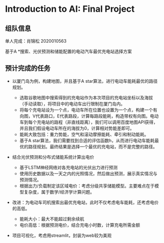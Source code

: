 # Introduction to AI: Final Project

## 组队信息

单人完成：肖锦松 2020010563

基于A \*搜索、光伏预测和储能配置的电动汽车最优充电站选择方案

## 预计完成的任务

- 以厦门岛为例，构建地图，并且基于A star算法，进行电动车能耗最优的路径规划。
  - 选取谷歌地图中搜索得到的充电站作为本次项目的充电站坐标以及海拔（手动读取），将项目中的电动车出行限制在厦门岛内。
  - 将每个充电站设为一个点，电动车所在位置也设置为一个点，构建一个有向图，V代表路口，E代表路段，计算每路段能耗，构造带权有向图。电动车到每个充电站的路程（非直线距离），我们可以调用百度地图API获得，并且我们假设电动车所在的海拔为0，计算相对势能差即可。
  - 能耗大致包括：重力势能，空气和滚动摩擦能耗、牵引和制动能耗。
  - 基于A star算法，我们需要找到合适的评估函数h，从而进行电动车能耗最优的路径规划。最终结果是选择一个最优的充电站，而不是完整的路径。

- 结合光伏预测和分布式储能系统计算出电价
  - 基于LSTM神经网络对各充电站的光伏出力进行预测
  - 使用历史数据以及一天之内的光照情况，然后做出预测，展示真实情况与预测情况。
  - 根据出力/负载制定该区域电价：考虑分级共享储能模型。主要难点在于模型复杂度，属于数学/经济学计算问题。

- 改进：为电动车司机搜索出最优充电站，此时不仅考虑电车能耗，还考虑电价的高低。
  - 能耗大小：最大不能超过剩余续航
  - 电价高低：根据预测电价，结合充电小时数，计算充电所需金额
- 项目可视化，考虑用streamlit，封装为web较为美观